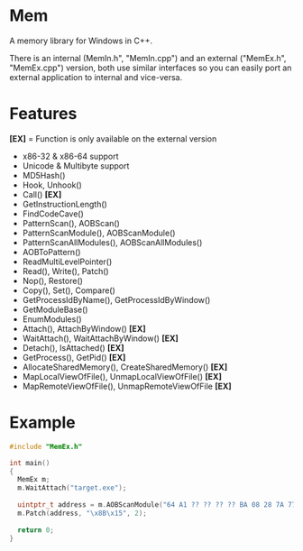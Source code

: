 # Mem
A memory library for Windows in C++.

There is an internal (MemIn.h", "MemIn.cpp") and an external ("MemEx.h", "MemEx.cpp") version, both use similar interfaces so you can easily port an external application to internal and vice-versa.

# Features
**[EX]** = Function is only available on the external version
 - x86-32 & x86-64 support
 - Unicode & Multibyte support
 - MD5Hash()
 - Hook, Unhook()
 - Call() **[EX]**
 - GetInstructionLength()
 - FindCodeCave()
 - PatternScan(), AOBScan()
 - PatternScanModule(), AOBScanModule()
 - PatternScanAllModules(), AOBScanAllModules()
 - AOBToPattern()
 - ReadMultiLevelPointer()
 - Read(), Write(), Patch()
 - Nop(), Restore()
 - Copy(), Set(), Compare()
 - GetProcessIdByName(), GetProcessIdByWindow()
 - GetModuleBase()
 - EnumModules()
 - Attach(), AttachByWindow() **[EX]**
 - WaitAttach(), WaitAttachByWindow() **[EX]**
 - Detach(), IsAttached() **[EX]**
 - GetProcess(), GetPid() **[EX]**
 - AllocateSharedMemory(), CreateSharedMemory() **[EX]**
 - MapLocalViewOfFile(), UnmapLocalViewOfFile() **[EX]**
 - MapRemoteViewOfFile(), UnmapRemoteViewOfFile **[EX]**

# Example
```C++
#include "MemEx.h"

int main()
{
  MemEx m;
  m.WaitAttach("target.exe");
  
  uintptr_t address = m.AOBScanModule("64 A1 ?? ?? ?? ?? BA 08 28 7A 77 8B 48 ??", "some_module.dll");
  m.Patch(address, "\x8B\x15", 2);
  
  return 0;
}
```
